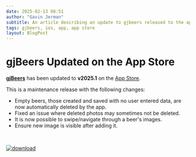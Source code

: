 ```yaml
---
date: 2025-02-13 08:51
author: "Gavin Jerman"
subtitle: An article describing an update to gjbeers released to the app store.
tags: gjbeers, ios, app, app store
layout: BlogPost
---
```


# gjBeers Updated on the App Store

[**gjBeers**](/projects/gjBeers) has been updated to **v2025.1** on the [App Store](https://apps.apple.com/app/gjbeers/id1532589621?platform=iphone).

This is a maintenance release with the following changes:
- Empty beers, those created and saved with no user entered data, are now automatically deleted by the app.
- Fixed an issue where deleted photos may sometimes not be deleted.
- It is now possible to swipe/navigate through a beer's images.
- Ensure new image is visible after adding it.
<br>

[![download](/images/Download_on_the_App_Store_Badge_US-UK_RGB_blk_092917.svg)](https://apps.apple.com/app/gjbeers/id1532589621?platform=iphone)
